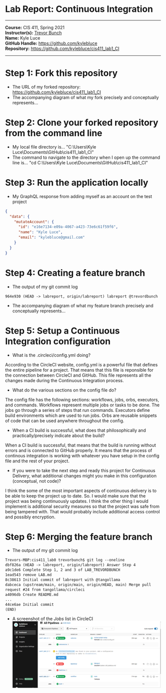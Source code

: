 # Lab Report: Continuous Integration
___
**Course:** CIS 411, Spring 2021  
**Instructor(s):** [Trevor Bunch](https://github.com/trevordbunch)  
**Name:** Kyle Luce  
**GitHub Handle:** https://github.com/kylebluce  
**Repository:** https://github.com/kylebluce/cis411_lab1_CI  
___

# Step 1: Fork this repository
- The URL of my forked repository: https://github.com/kylebluce/cis411_lab1_CI
- The accompanying diagram of what my fork precisely and conceptually represents...

# Step 2: Clone your forked repository from the command line  
- My local file directory is... "C:\Users\Kyle Luce\Documents\GitHub\cis411_lab1_CI"    
- The command to navigate to the directory when I open up the command line is... "cd C:\Users\Kyle Luce\Documents\GitHub\cis411_lab1_CI"    

# Step 3: Run the application locally
- My GraphQL response from adding myself as an account on the test project
``` json
{
  "data": {
    "mutateAccount": {
      "id": "e16e7134-e09a-4067-a423-73e6c61f59f6",
      "name": "Kyle Luce",
      "email": "kylebluce@gmail.com"
    }
  }
}
```

# Step 4: Creating a feature branch
- The output of my git commit log
```
964e930 (HEAD -> labreport, origin/labreport) labreport @trevordbunch
```
- The accompanying diagram of what my feature branch precisely and conceptually represents...

# Step 5: Setup a Continuous Integration configuration
- What is the .circleci/config.yml doing?  

According to the CircleCI website, config.yml is a powerful file that defines the entire pipeline for a project. That means that this file is reponsible for the connection between CircleCI and GitHub. This file represents all the changes made during the Continuous Integration process.

- What do the various sections on the config file do? 

The config file has the following sections: workflows, jobs, orbs, executors, and commands. Workflows represent multiple jobs or tasks to be done. The jobs go through a series of steps that run commands. Executors define build environments which are used to run jobs. Orbs are reusable snippets of code that can be used anywhere throughout the config.
   
- When a CI build is successful, what does that philosophically and practically/precisely indicate about the build?  

When a CI build is successful, that means that the build is running without errors and is connected to GitHub properly. It means that the process of continous integration is working with whatever you have setup in the config file and the rest of your project.

- If you were to take the next step and ready this project for Continuous Delivery, what additional changes might you make in this configuration (conceptual, not code)?  

I think the some of the most important aspects of continuous delivery is to be able to keep the project up to date. So. I would make sure that the project was being continuously updates. I think the other thing I would implement is additional security measures so that the project was safe from being tampered with. That would probably include additional access control and possibly encryption.
   

# Step 6: Merging the feature branch
* The output of my git commit log
```
Trevors-MBP:cis411_lab0 trevorbunch$ git log --oneline
dbf826a (HEAD -> labreport, origin/labreport) Answer Step 4
a9c1de6 Complete Step 1, 2 and 3 of LAB_TREVORDBUNCH
1ead543 remove LAB.md
8c38613 Initial commit of labreport with @tangollama
dabceca (upstream/main, origin/main, origin/HEAD, main) Merge pull request #24 from tangollama/circleci
a4096db Create README.md
...
44ce6ae Initial commit
(END)
```

* A screenshot of the _Jobs_ list in CircleCI
![CircleCI Jobs](../assets/cis411CIjobs.png)
